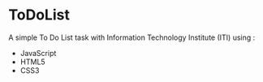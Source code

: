 # ToDoList
A simple To Do List task with Information Technology Institute (ITI) using :
- JavaScript
- HTML5
- CSS3
